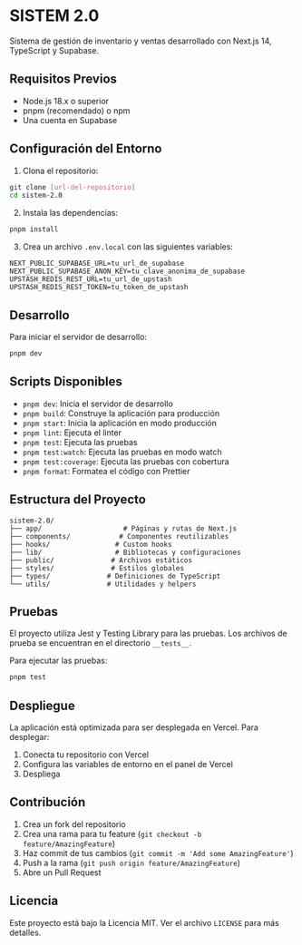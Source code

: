 # SISTEM 2.0

Sistema de gestión de inventario y ventas desarrollado con Next.js 14, TypeScript y Supabase.

## Requisitos Previos

- Node.js 18.x o superior
- pnpm (recomendado) o npm
- Una cuenta en Supabase

## Configuración del Entorno

1. Clona el repositorio:
```bash
git clone [url-del-repositorio]
cd sistem-2.0
```

2. Instala las dependencias:
```bash
pnpm install
```

3. Crea un archivo `.env.local` con las siguientes variables:
```env
NEXT_PUBLIC_SUPABASE_URL=tu_url_de_supabase
NEXT_PUBLIC_SUPABASE_ANON_KEY=tu_clave_anonima_de_supabase
UPSTASH_REDIS_REST_URL=tu_url_de_upstash
UPSTASH_REDIS_REST_TOKEN=tu_token_de_upstash
```

## Desarrollo

Para iniciar el servidor de desarrollo:

```bash
pnpm dev
```

## Scripts Disponibles

- `pnpm dev`: Inicia el servidor de desarrollo
- `pnpm build`: Construye la aplicación para producción
- `pnpm start`: Inicia la aplicación en modo producción
- `pnpm lint`: Ejecuta el linter
- `pnpm test`: Ejecuta las pruebas
- `pnpm test:watch`: Ejecuta las pruebas en modo watch
- `pnpm test:coverage`: Ejecuta las pruebas con cobertura
- `pnpm format`: Formatea el código con Prettier

## Estructura del Proyecto

```
sistem-2.0/
├── app/                    # Páginas y rutas de Next.js
├── components/            # Componentes reutilizables
├── hooks/                # Custom hooks
├── lib/                  # Bibliotecas y configuraciones
├── public/              # Archivos estáticos
├── styles/              # Estilos globales
├── types/              # Definiciones de TypeScript
└── utils/              # Utilidades y helpers
```

## Pruebas

El proyecto utiliza Jest y Testing Library para las pruebas. Los archivos de prueba se encuentran en el directorio `__tests__`.

Para ejecutar las pruebas:

```bash
pnpm test
```

## Despliegue

La aplicación está optimizada para ser desplegada en Vercel. Para desplegar:

1. Conecta tu repositorio con Vercel
2. Configura las variables de entorno en el panel de Vercel
3. Despliega

## Contribución

1. Crea un fork del repositorio
2. Crea una rama para tu feature (`git checkout -b feature/AmazingFeature`)
3. Haz commit de tus cambios (`git commit -m 'Add some AmazingFeature'`)
4. Push a la rama (`git push origin feature/AmazingFeature`)
5. Abre un Pull Request

## Licencia

Este proyecto está bajo la Licencia MIT. Ver el archivo `LICENSE` para más detalles.
